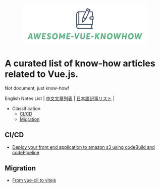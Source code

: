 <p align="center">
<img src="awesome-vue-knowhow.png"  width="400"/ />
</p>

# A curated list of know-how articles related to Vue.js.
Not document, just know-how!

English Notes List | [中文文章列表](./README.cn.md) | [日本語記事リスト](./README.jp.md) |

- Classification
  - [CI/CD](#CI/CD)
  - [Migration](#Migration)

## CI/CD
- [Deploy your front end application to amazon s3 using codeBuild and codePipeline](https://towardsaws.com/deploy-your-front-end-application-to-amazon-s3-using-codebuild-and-codepipeline-25c64572ffc6)

## Migration
- [From vue-cli to vitejs](https://medium.com/nerd-for-tech/from-vue-cli-to-vitejs-648d2f5e031d)
